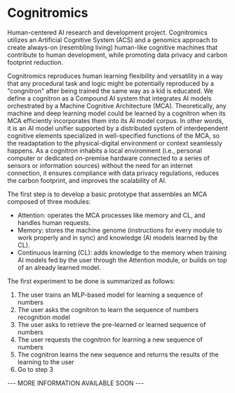 # Cognitromics

Human-centered AI research and development project. Cognitromics utilizes an Artificial Cognitive System (ACS) and a genomics approach to create always-on (resembling living) human-like cognitive machines that contribute to human development, while promoting data privacy and carbon footprint reduction.

Cognitromics reproduces human learning flexibility and versatility in a way that any procedural task and logic might be potentially reproduced by a "congnitron" after being trained the same way as a kid is educated. We define a cognitron as a Compound AI system that integrates AI models orchestrated by a Machine Cognitive Architecture (MCA). Theoretically, any machine and deep learning model could be learned by a cognitron when its MCA efficiently incorporates them into its AI model corpus. In other words, it is an AI model unifier supported by a distributed system of interdependent cognitive elements specialized in well-specified functions of the MCA, so the readaptation to the physical-digital environment or context seamlessly happens. As a cognitron inhabits a local environment (i.e., personal computer or dedicated on-premise hardware connected to a series of sensors or information sources) without the need for an internet connection, it ensures compliance with data privacy regulations, reduces the carbon footprint, and improves the scalability of AI.

The first step is to develop a basic prototype that assembles an MCA composed of three modules:
- Attention: operates the MCA processes like memory and CL, and handles human requests.
- Memory: stores the machine genome (instructions for every module to work properly and in sync) and knowledge (AI models learned by the CL).
- Continuous learning (CL): adds knowledge to the memory when training AI models fed by the user through the Attention module, or builds on top of an already learned model.

The first experiment to be done is summarized as follows:
1) The user trains an MLP-based model for learning a sequence of numbers
2) The user asks the cognitron to learn the sequence of numbers recognition model
3) The user asks to retrieve the pre-learned or learned sequence of numbers
4) The user requests the cognitron for learning a new sequence of numbers
5) The cognitron learns the new sequence and returns the results of the learning to the user
6) Go to step 3

--- MORE INFORMATION AVAILABLE SOON ---
